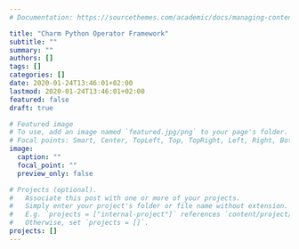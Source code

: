 ```yaml
---
# Documentation: https://sourcethemes.com/academic/docs/managing-content/

title: "Charm Python Operator Framework"
subtitle: ""
summary: ""
authors: []
tags: []
categories: []
date: 2020-01-24T13:46:01+02:00
lastmod: 2020-01-24T13:46:01+02:00
featured: false
draft: true

# Featured image
# To use, add an image named `featured.jpg/png` to your page's folder.
# Focal points: Smart, Center, TopLeft, Top, TopRight, Left, Right, BottomLeft, Bottom, BottomRight.
image:
  caption: ""
  focal_point: ""
  preview_only: false

# Projects (optional).
#   Associate this post with one or more of your projects.
#   Simply enter your project's folder or file name without extension.
#   E.g. `projects = ["internal-project"]` references `content/project/deep-learning/index.md`.
#   Otherwise, set `projects = []`.
projects: []
---
```


